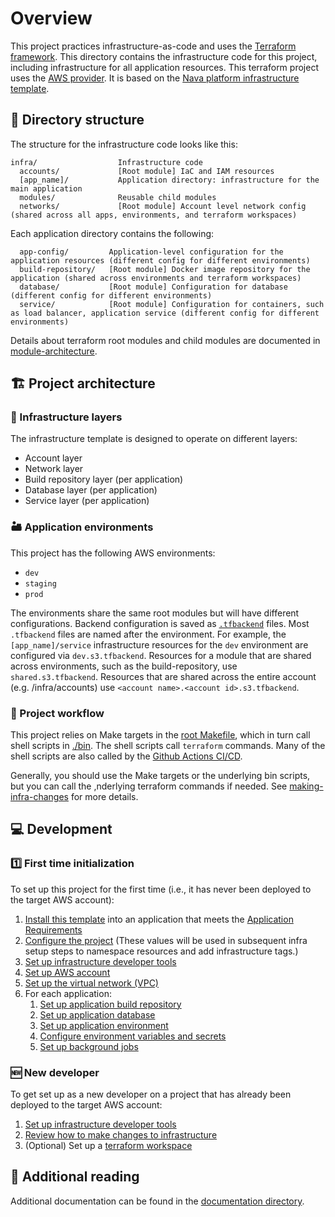 # Overview

This project practices infrastructure-as-code and uses the [Terraform framework](https://www.terraform.io). This directory contains the infrastructure code for this project, including infrastructure for all application resources. This terraform project uses the [AWS provider](https://registry.terraform.io/providers/hashicorp/aws/latest/docs). It is based on the [Nava platform infrastructure template](https://github.com/navapbc/template-infra).

## 📂 Directory structure

The structure for the infrastructure code looks like this:

```text
infra/                  Infrastructure code
  accounts/             [Root module] IaC and IAM resources
  [app_name]/           Application directory: infrastructure for the main application
  modules/              Reusable child modules
  networks/             [Root module] Account level network config (shared across all apps, environments, and terraform workspaces)
```

Each application directory contains the following:

```text
  app-config/         Application-level configuration for the application resources (different config for different environments)
  build-repository/   [Root module] Docker image repository for the application (shared across environments and terraform workspaces)
  database/           [Root module] Configuration for database (different config for different environments)
  service/            [Root module] Configuration for containers, such as load balancer, application service (different config for different environments)
```

Details about terraform root modules and child modules are documented in [module-architecture](/app/docs/infra/module-architecture.md).

## 🏗️ Project architecture

### 🧅 Infrastructure layers

The infrastructure template is designed to operate on different layers:

- Account layer
- Network layer
- Build repository layer (per application)
- Database layer (per application)
- Service layer (per application)

### 🏜️ Application environments

This project has the following AWS environments:

- `dev`
- `staging`
- `prod`

The environments share the same root modules but will have different configurations. Backend configuration is saved as [`.tfbackend`](https://developer.hashicorp.com/terraform/language/settings/backends/configuration#file) files. Most `.tfbackend` files are named after the environment. For example, the `[app_name]/service` infrastructure resources for the `dev` environment are configured via `dev.s3.tfbackend`. Resources for a module that are shared across environments, such as the build-repository, use `shared.s3.tfbackend`. Resources that are shared across the entire account (e.g. /infra/accounts) use `<account name>.<account id>.s3.tfbackend`.

### 🔀 Project workflow

This project relies on Make targets in the [root Makefile](/Makefile), which in turn call shell scripts in [./bin](/bin). The shell scripts call `terraform` commands. Many of the shell scripts are also called by the [Github Actions CI/CD](/.github/workflows).

Generally, you should use the Make targets or the underlying bin scripts, but you can call the ,nderlying terraform commands if needed. See [making-infra-changes](/app/docs/infra/making-infra-changes.md) for more details.

## 💻 Development

### 1️⃣ First time initialization



To set up this project for the first time (i.e., it has never been deployed to the target AWS account):

1. [Install this template](/README.md#installation) into an application that meets the [Application Requirements](/README.md#application-requirements)
2. [Configure the project](/infra/project-config/main.tf) (These values will be used in subsequent infra setup steps to namespace resources and add infrastructure tags.)
3. [Set up infrastructure developer tools](/app/docs/infra/set-up-infrastructure-tools.md)
4. [Set up AWS account](/app/docs/infra/set-up-aws-account.md)
5. [Set up the virtual network (VPC)](/app/docs/infra/set-up-network.md)
6. For each application:
    1. [Set up application build repository](/app/docs/infra/set-up-app-build-repository.md)
    2. [Set up application database](/app/docs/infra/set-up-database.md)
    3. [Set up application environment](/app/docs/infra/set-up-app-env.md)
    4. [Configure environment variables and secrets](/app/docs/infra/environment-variables-and-secrets.md)
    5. [Set up background jobs](/app/docs/infra/background-jobs.md)

### 🆕 New developer

To get set up as a new developer on a project that has already been deployed to the target AWS account:

1. [Set up infrastructure developer tools](/app/docs/infra/set-up-infrastructure-tools.md)
2. [Review how to make changes to infrastructure](/app/docs/infra/making-infra-changes.md)
3. (Optional) Set up a [terraform workspace](/app/docs/infra/intro-to-terraform-workspaces.md)

## 📇 Additional reading

Additional documentation can be found in the [documentation directory](/app/docs/infra).
